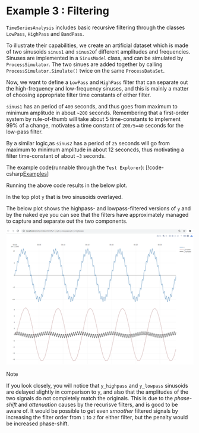 # Example 3 : Filtering

``TimeSeriesAnalysis`` includes basic recursive filtering through the classes ``LowPass``, ``HighPass`` and ``BandPass``.

To illustrate their capabilities, we create an artificial dataset which is made of two sinusoids ``sinus1`` and ``sinus2``of different amplitudes and 
frequencies. Sinuses are implemented in a ``SinusModel`` class, and can be simulated by ``ProcessSimulator``. 
The two sinues are added together by calling ``ProcessSimulator.Simulate()`` twice on the same ``ProcessDataSet``. 

Now, we want to define a ``LowPass`` and ``HighPass`` filter that can separate out the high-frequency and low-frequency sinuses, and this 
is mainly a matter of choosing appropriate filter time constants of either filter. 

``sinus1`` has an period of ``400`` seconds, and thus goes from maximum to minimum amplitude in about ``~200`` seconds. 
Remembering that a first-order system by rule-of-thumb will take about 5 time-constants to implement 99% of a change,
motivates a time constant of ``200/5=40`` seconds for the low-pass filter. 

By a similar logic,as ``sinus2`` has a period of ``25`` seconds will go from maximum to minimum amplitude in about 12 seconcds, 
thus motivating a filter time-constant of about ``~3`` seconds.

The example code(runnable through the ``Test Explorer``):
[!code-csharp[Examples](../Examples/Examples.cs?name=ex_3)]

Running the above code results in the below plot. 

In the top plot ``y`` that is two sinusoids overlayed. 

The below plot shows the highpass- and lowpass-filtered versions of ``y`` and by the naked eye you can see that
the filters have approximately managed to capture and separate out  the two components. 

![Example 3](images/ex3_filters.png)


> [!Note]
> If you look closely, you will notice that ``y_highpass`` and ``y_lowpass`` sinusoids are delayed slightly in comparison to ``y``, and also that the amplitudes of the two signals do not completely match the originals. This is due to the *phase-shift* and *attenuation* causes by the recurisve filters, and is good to be aware of. It would be possible to get even *smoother* filtered signals by increasing the filter order from ``1`` to ``2`` for either filter, but the penalty would be increased phase-shift.
   
